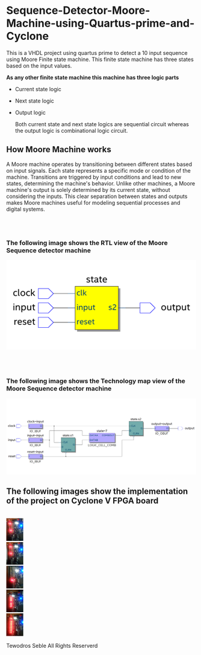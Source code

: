 # Sequence-Detector-Moore-Machine-using-Quartus-prime-and-Cyclone

This is a VHDL project using quartus prime to detect a 10 input sequence using Moore Finite state machine. 
This finite state machine has three states based on the input values. 

**As any other finite state machine this machine has three logic parts**
- Current state logic
- Next state logic
- Output logic

  Both current state and next state logics are sequential circuit whereas the output logic is combinational logic circuit.

## How Moore Machine works 
A Moore machine operates by transitioning between different states based on input signals. Each state represents a specific mode or condition of the machine. Transitions are triggered by input conditions and lead to new states, determining the machine's behavior. Unlike other machines, a Moore machine's output is solely determined by its current state, without considering the inputs. This clear separation between states and outputs makes Moore machines useful for modeling sequential processes and digital systems.

<br/><br/>
### The following image shows the RTL view of the Moore Sequence detector machine
<img src="fsm_rtl.png" alt="moore rtl"/>

<br/><br/>
### The following image shows the Technology map view of the Moore Sequence detector machine
<img src="fsm.png" alt="moore" />

## The following images show the implementation of the project on Cyclone V FPGA board

<br/>
<img src="sequence1.jpg" alt='' height='60vh'/>
<br/>
<img src="sequence2.jpg" alt='' height='60vh'/>
<br/>
<img src="sequence3.jpg" alt='' height='60vh'/>
</br>
<img src="sequence4.jpg" alt='' height='60vh'/>
</br>
<img src="sequence5.jpg" alt='' height='60vh'/>
<br/>


Tewodros Seble
All Rights Reserverd
